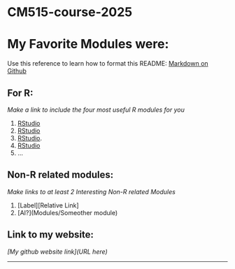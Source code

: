 # CM515-course-2025
# My Favorite Modules were:

Use this reference to learn how to format this README: [Markdown on Github](https://docs.github.com/en/get-started/writing-on-github/getting-started-with-writing-and-formatting-on-github/basic-writing-and-formatting-syntax)

## For R:

*Make a link to include the four most useful R modules for you*


1. [RStudio](modules/07_Command_Line)
2. [RStudio](modules/05_GGplot_Visualization)
3. [RStudio](modules/12_Programming_Basics).
4. [RStudio](modules/modules/04_Tidyverse)
5. ...


## Non-R related modules:

*Make links to at least 2 Interesting Non-R related Modules*

1. [Label][Relative Link]
2. [AI?](Modules/Someother module)


## Link to my website:

*[My github website link](URL here)*

---


